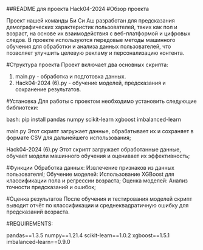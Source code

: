 ##README для проекта Hack04-2024
#Обзор проекта

Проект нашей команды Би Си Аш разработан для предсказания демографических характеристик пользователей, таких как пол и возраст, на основе их взаимодействия с веб-платформой и цифровых следов. В проекте используются передовые методы машинного обучения для обработки и анализа данных пользователей, что позволяет улучшить целевую рекламу и персонализацию контента.

#Структура проекта
Проект включает два основных скрипта:

1. main.py - обработка и подготовка данных.
2. Hack04-2024 (6).py - обучение моделей, предсказания и сохранение результатов.
   
#Установка
Для работы с проектом необходимо установить следующие библиотеки:

bash:
pip install pandas numpy scikit-learn xgboost imbalanced-learn

main.py
Этот скрипт загружает данные, обрабатывает их и сохраняет в формате CSV для дальнейшего использования;

Hack04-2024 (6).py
Этот скрипт загружает обработанные данные, обучает модели машинного обучения и оценивает их эффективность;

#Функции
Обработка данных: Извлечение признаков из данных пользователяl;
Обучение моделей: Использование XGBoost для классификации пола и регрессии возраста;
Оценка моделей: Анализ точности предсказаний и ошибок;

#Оценка результатов
После обучения и тестирования моделей скрипт выводит отчёт по классификации и среднеквадратичную ошибку для предсказаний возраста.

#REQUIREMENTS:

pandas==1.3.5
numpy==1.21.4
scikit-learn==1.0.2
xgboost==1.5.1
imbalanced-learn==0.9.0
